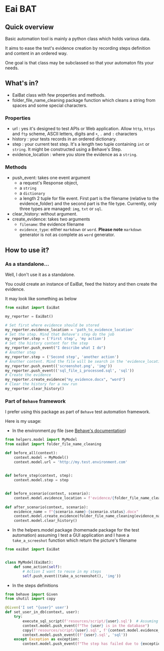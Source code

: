 # Eai BAT

## Quick overview

Basic automation tool is mainly a python class which holds various data.

It aims to ease the test's evidence creation by recording steps definition and 
content in an ordered way.

One goal is that class may be subclassed so that your automaton fits your needs.

## What's in?

- EaiBat class with few properties and methods.
- folder_file_name_cleaning package function which cleans a string from spaces and some special characters.

### Properties

- url : yes it's designed to test APIs or Web application. Allow `http`, `https` and `ftp` scheme, ASCII letters, digits and `+`, `.` and `:` characters
- history : your tests records in an ordered dictionary.
- step : your current test step. It's a length two tuple containing `int` or `string`. It might be constructed using a Behave's Step. 
- evidence_location :  where you store the evidence as a `string`.

### Methods

- push_event: takes one event argument
    - a request's Response object,
    - a `string`
    - a `dictionary`
    - a length 2 tuple for file event. First part is the filename (relative to the evidence_folder) and the second part is the file type. Currently, only three types are managed: `img`, `txt` or `sql`.
- clear_history: without argument.
- create_evidence: takes two arguments
    - `filename`: the evidence filename
    -  `evidence_type`: either `markdown` or `word`. **Please note** `markdown` generator is not as complete as `word` generator.

## How to use it?

### As a standalone...

Well, I don't use it as a standalone. 

You could create an instance of EaiBat, feed the history and then create the evidence.

It may look like something as below 

```python
from eaiBat import EaiBat

my_reporter = EaiBat()

# Set first where evidence should be stored
my_reporter.evidence_location = 'path_to_evidence_location'
# Set the step. Mind that Behave's step do the job
my_reporter.step = ('First step', 'my action')
# Set the history content for the step
my_reporter.push_event("I describe what I do")
# Another step
my_reporter.step = ('Second step', 'another action')
# Another content. Mind the file will be search in the 'evidence_location'
my_reporter.push_event(('screenshot.png', 'img'))
my_reporter.push_event(('sql_file_i_processed.sql', 'sql'))
# Create the evidence
my_reporter.create_evidence("my_evidence.docx", "word")
# Clear the history for a new run
my_reporter.clear_history()
```

### Part of `Behave` framework

I prefer using this package as part of `Behave` test automation framework.

Here is my usage:

- In the environment.py file (see [Behave's documentation](https://behave.readthedocs.io/en/stable/api.html#environment-file-functions))

```python
from helpers.model import MyModel
from eaiBat import folder_file_name_cleaning

def before_all(context):
    context.model = MyModel()
    context.model.url = 'http://my.test.environment.com'
    
    
def before_step(context, step):
    context.model.step = step

    
def before_scenario(context, scenario):
    context.model.evidence_location = f'evidence/{folder_file_name_cleaning(scenario.name)}'
    
def after_scenario(context, scenario):
    evidence_name = f"{scenario.name}-{scenario.status}.docx"
    context.model.create_evidence(folder_file_name_cleaning(evidence_name), "word")
    context.model.clear_history()
```

- In the helpers.model package (homemade package for the test automation) assuming I test a GUI application and I have a `take_a_screeshot` function which return the picture's filename 

```python
from eaiBat import EaiBat


class MyModel(EaiBat):
    def some_action(self):
        # Action I want to reuse in my steps
        self.push_event((take_a_screenshot(), 'img'))
```

- In the steps definitions

```python
from behave import Given
from shutil import copy

@Given('I set "{user}" user')
def set_user_in_db(context, user):
    try:
        execute_sql_script(f'resources/script/{user}.sql')  # Assuming you have a function executing sql scripts
        context.model.push_event(f"The {user} is in the database")
        copy(f'resources/script/{user}.sql', f'{context.model.evidence_location}/{user}.sql')
        context.model.push_event((f'{user}.sql', 'sql'))
    except Exception as exception:
        context.model.push_event(f"The step has failed due to {exception.args}")
```